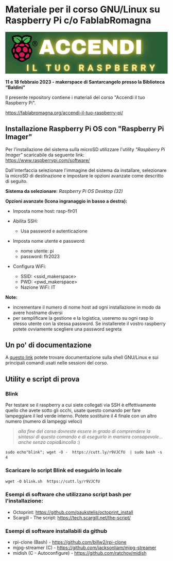 # Materiale per il corso GNU/Linux su Raspberry Pi c/o FablabRomagna


![./images/banner.png](https://github.com/fablabromagna-org/AccendiIltuoRaspberryPi/blob/main/images/banner.png "Banner")

**11 e 18 febbraio 2023 - makerspace di Santarcangelo presso la Biblioteca “Baldini”**

Il presente repository contiene i materiali del corso "Accendi il tuo Raspberry Pi".

https://fablabromagna.org/accendi-il-tuo-raspberry-pi/



## Installazione Raspberry Pi OS con "Raspberry Pi Imager"

Per l'installazione del sistema sulla microSD utilizzare l'utility *"Raspberry Pi Imager"* scaricabile da seguente link:
https://www.raspberrypi.com/software/

Dall'interfaccia selezionare l'immagine del sistema da installare, selezionare la microSD di destinazione e impostare le opzioni avanzate come descritto di seguito.


**Sistema da selezionare:** _Raspberry Pi OS Desktop (32)_

__Opzioni avanzate (Icona ingranaggio in basso a destra):__

- Imposta nome host: rasp-flr01   <vedi note>
- Abilita SSH:
    - Usa password e autenticazione

- Imposta nome utente e password:
    - nome utente: pi
    - password: flr2023
    
- Configura WiFi:
    - SSID: <ssid_makerspace>
    - PWD:  <pwd_makerspace>
    - Nazione WiFi: IT
    
__Note:__
- incrementare il numero di nome host ad ogni installazione in modo da avere hostname diversi
- per semplificare la gestione e la logistica, useremo su ogni rasp lo stesso utente con la stessa password. Se installerete il vostro raspberry potete ovviamente scegliere una password segreta



## Un po' di documentazione

A [questo link](./docs) potete trovare documentazione sulla shell GNU/Linux e sui principali comandi usati nelle sessioni del corso.
    
## Utility e script di prova

### Blink
Per testare se il raspberry a cui siete collegati via SSH è effettivamente quello che avete sotto gli occhi, usate questo comando per fare lampeggiare il led verde interno. Potete sostituire il 4 finale con un altro numero (numero di lampeggi veloci)

> _alla fine del corso dovreste essere in grado di comprendere la sintassi di questo comando e di eseguirlo in maniera consapevole... anche senza copia&incolla_ :)

```
sudo echo"blink"; wget -O -  https://cutt.ly/r9VJCfU  | sudo bash -s  4
```

### Scaricare lo script Blink ed eseguirlo in locale
```
wget -O blink.sh  https://cutt.ly/r9VJCfU
```


### Esempi di software che utilizzano script bash per l'installazione:

- Octoprint: https://github.com/paukstelis/octoprint_install
- Scargill - The script: https://tech.scargill.net/the-script/


### Esempi di software installabili da github

- rpi-clone (Bash) - https://github.com/billw2/rpi-clone
- mjpg-streamer (C) - https://github.com/jacksonliam/mjpg-streamer
- midish (C - Autoconfigure) - https://github.com/ratchov/midish
    
    
